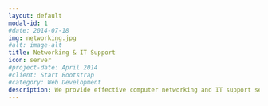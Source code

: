 ```yaml
---
layout: default
modal-id: 1
#date: 2014-07-18
img: networking.jpg
#alt: image-alt
title: Networking & IT Support
icon: server
#project-date: April 2014
#client: Start Bootstrap
#category: Web Development
description: We provide effective computer networking and IT support services solutions for the small to medium organization and corporate.
---
```

